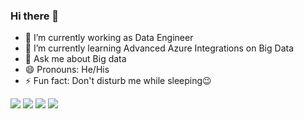 ### Hi there 👋
- 🔭 I’m currently working as Data Engineer
- 🌱 I’m currently learning Advanced Azure Integrations on Big Data
- 💬 Ask me about Big data
- 😄 Pronouns: He/His
- ⚡ Fun fact: Don't disturb me while sleeping😉
<img src='https://activity-graph.herokuapp.com/graph?username=akpythonyt&theme=react-dark'>
<img src ='https://github-readme-stats.vercel.app/api?username=akpythonyt&show_icons=true&theme=dark'>
<img src ='https://github-readme-stats.vercel.app/api/top-langs/?username=akpythonyt&layout=compact&theme=dark'>
<img src=' https://metrics.lecoq.io/about/akpythonyt'>
